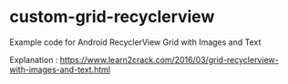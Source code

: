 # custom-grid-recyclerview
Example code for Android RecyclerView Grid with Images and Text

Explanation : https://www.learn2crack.com/2016/03/grid-recyclerview-with-images-and-text.html
